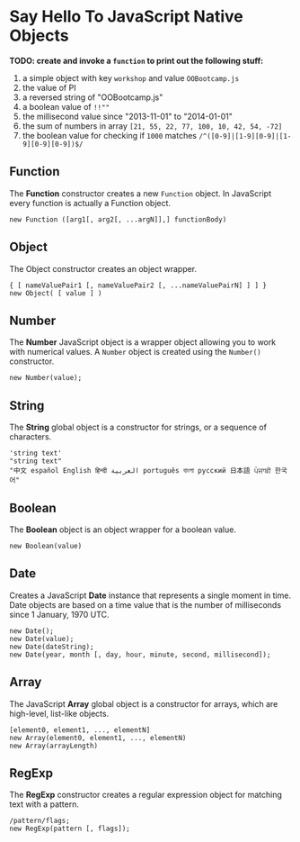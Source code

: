 # Say Hello To JavaScript Native Objects

**TODO: create and invoke a `function` to print out the following stuff:**

  1. a simple object with key `workshop` and value `OOBootcamp.js`
  2. the value of PI
  3. a reversed string of "OOBootcamp.js"
  4. a boolean value of `!!""`
  5. the millisecond value since "2013-11-01" to "2014-01-01"
  6. the sum of numbers in array `[21, 55, 22, 77, 100, 10, 42, 54, -72]`
  7. the boolean value for checking if `1000` matches `/^([0-9]|[1-9][0-9]|[1-9][0-9][0-9])$/`

## Function

The **Function** constructor creates a new `Function` object. In JavaScript every function is actually a Function object.

```
new Function ([arg1[, arg2[, ...argN]],] functionBody)
```

## Object

The Object constructor creates an object wrapper.

```
{ [ nameValuePair1 [, nameValuePair2 [, ...nameValuePairN] ] ] }
new Object( [ value ] )
```

## Number

The **Number** JavaScript object is a wrapper object allowing you to work with numerical values. A `Number` object is created using the `Number()` constructor.

```
new Number(value);
```

## String

The **String** global object is a constructor for strings, or a sequence of characters.

```
'string text'
"string text"
"中文 español English हिन्दी العربية português বাংলা русский 日本語 ਪੰਜਾਬੀ 한국어"
```

## Boolean

The **Boolean** object is an object wrapper for a boolean value.

```
new Boolean(value)
```

## Date

Creates a JavaScript **Date** instance that represents a single moment in time. Date objects are based on a time value that is the number of milliseconds since 1 January, 1970 UTC.

```
new Date();
new Date(value);
new Date(dateString);
new Date(year, month [, day, hour, minute, second, millisecond]);
```

## Array

The JavaScript **Array** global object is a constructor for arrays, which are high-level, list-like objects.

```
[element0, element1, ..., elementN]
new Array(element0, element1, ..., elementN)
new Array(arrayLength)
```

## RegExp

The **RegExp** constructor creates a regular expression object for matching text with a pattern.

```
/pattern/flags;
new RegExp(pattern [, flags]);
```
